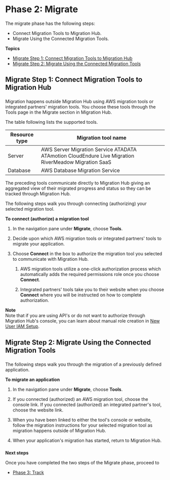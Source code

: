 # Phase 2: Migrate<a name="discovery-wt-migrate"></a>

The migrate phase has the following steps:
+ Connect Migration Tools to Migration Hub\.
+ Migrate Using the Connected Migration Tools\.

**Topics**
+ [Migrate Step 1: Connect Migration Tools to Migration Hub](#discovery-wt-auth-migrate-tools)
+ [Migrate Step 2: Migrate Using the Connected Migration Tools](#discovery-wt-migrate-using-tools)

## Migrate Step 1: Connect Migration Tools to Migration Hub<a name="discovery-wt-auth-migrate-tools"></a>

### <a name="w3aac27c15c41c11b3"></a>

Migration happens outside Migration Hub using AWS migration tools or integrated partners' migration tools\. You choose these tools through the Tools page in the Migrate section in Migration Hub\.

The table following lists the supported tools\.


| Resource type | Migration tool name | 
| --- | --- | 
|  Server  |  AWS Server Migration Service ATADATA ATAmotion CloudEndure Live Migration RiverMeadow Migration SaaS  | 
| Database |  AWS Database Migration Service   | 

The preceding tools communicate directly to Migration Hub giving an aggregated view of their migrated progress and status so they can be tracked through Migration Hub\.

The following steps walk you through connecting \(authorizing\) your selected migration tool\.

**To connect \(authorize\) a migration tool**

1. In the navigation pane under **Migrate**, choose **Tools**\.

1. Decide upon which AWS migration tools or integrated partners' tools to migrate your application\.

1. Choose **Connect** in the box to authorize the migration tool you selected to communicate with Migration Hub\. 

   1. AWS migration tools utilize a one\-click authorization process which automatically adds the required permissions role once you choose **Connect**\.

   1. Integrated partners' tools take you to their website when you choose **Connect** where you will be instructed on how to complete authorization\.

**Note**  
Note that if you are using API's or do not want to authorize through Migration Hub's console, you can learn about manual role creation in [New User IAM Setup](new-customer-setup.md)\.

## Migrate Step 2: Migrate Using the Connected Migration Tools<a name="discovery-wt-migrate-using-tools"></a>

### <a name="w3aac27c15c41c13b3"></a>

The following steps walk you through the migration of a previously defined application\.

**To migrate an application**

1. In the navigation pane under **Migrate**, choose **Tools**\.

1. If you connected \(authorized\) an AWS migration tool, choose the console link\. If you connected \(authorized\) an integrated partner's tool, choose the website link\.

1. When you have been linked to either the tool's console or website, follow the migration instructions for your selected migration tool as migration happens outside of Migration Hub\.

1. When your application's migration has started, return to Migration Hub\.

### <a name="w3aac27c15c41c13b5"></a>

**Next steps**

Once you have completed the two steps of the Migrate phase, proceed to
+ [Phase 3: Track](discovery-wt-track.md)